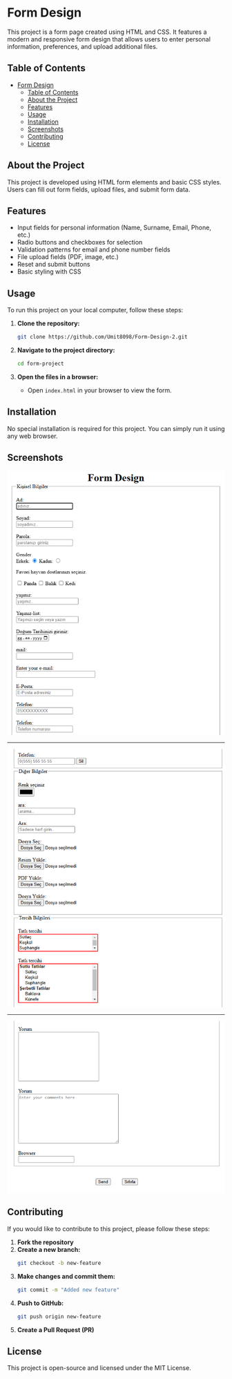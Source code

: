 # Form Design

This project is a form page created using HTML and CSS. It features a modern and responsive form design that allows users to enter personal information, preferences, and upload additional files.

## Table of Contents
- [Form Design](#form-design)
  - [Table of Contents](#table-of-contents)
  - [About the Project](#about-the-project)
  - [Features](#features)
  - [Usage](#usage)
  - [Installation](#installation)
  - [Screenshots](#screenshots)
  - [Contributing](#contributing)
  - [License](#license)

## About the Project
This project is developed using HTML form elements and basic CSS styles. Users can fill out form fields, upload files, and submit form data.

## Features
- Input fields for personal information (Name, Surname, Email, Phone, etc.)
- Radio buttons and checkboxes for selection
- Validation patterns for email and phone number fields
- File upload fields (PDF, image, etc.)
- Reset and submit buttons
- Basic styling with CSS

## Usage
To run this project on your local computer, follow these steps:

1. **Clone the repository:**
   ```sh
   git clone https://github.com/Umit8098/Form-Design-2.git
   ```

2. **Navigate to the project directory:**
   ```sh
   cd form-project
   ```

3. **Open the files in a browser:**
   - Open `index.html` in your browser to view the form.

## Installation
No special installation is required for this project. You can simply run it using any web browser.

## Screenshots
![form-1](./img/form-1.png)

<hr>

![form-2](./img/form-2.png)

<hr>

![form-3](./img/form-3.png)

## Contributing
If you would like to contribute to this project, please follow these steps:

1. **Fork the repository**
2. **Create a new branch:**
   ```sh
   git checkout -b new-feature
   ```
3. **Make changes and commit them:**
   ```sh
   git commit -m "Added new feature"
   ```
4. **Push to GitHub:**
   ```sh
   git push origin new-feature
   ```
5. **Create a Pull Request (PR)**

## License
This project is open-source and licensed under the MIT License.

